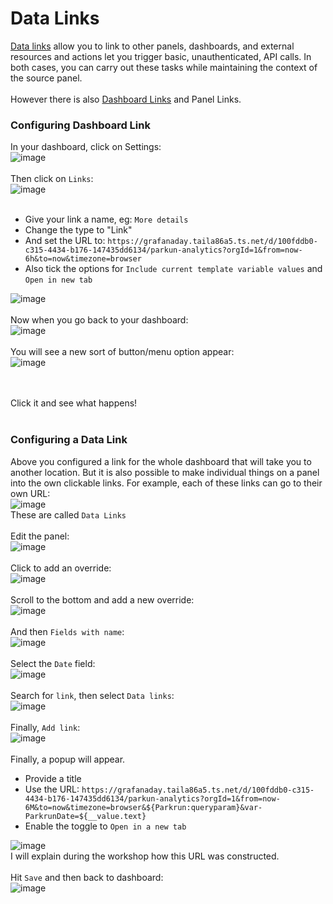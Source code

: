 # Data Links
[Data links](https://grafana.com/docs/grafana/latest/panels-visualizations/configure-data-links/) allow you to link to other panels, dashboards, and external resources and actions let you trigger basic, unauthenticated, API calls. In both cases, you can carry out these tasks while maintaining the context of the source panel.
<br/><br/>
However there is also [Dashboard Links](https://grafana.com/docs/grafana/latest/dashboards/build-dashboards/manage-dashboard-links/) and Panel Links. 

### Configuring Dashboard Link
In your dashboard, click on Settings:<br/>
![image](https://github.com/user-attachments/assets/465facdd-6f1b-47a5-901e-cf02b37dc306)
<br/><br/>
Then click on `Links`:<br/>
![image](https://github.com/user-attachments/assets/cb38bb0c-88a5-4665-a3fa-32b922257732)
<br/><br/>
- Give your link a name, eg: `More details`<br/>
- Change the type to "Link"<br/>
- And set the URL to: `https://grafanaday.taila86a5.ts.net/d/100fddb0-c315-4434-b176-147435dd6134/parkun-analytics?orgId=1&from=now-6h&to=now&timezone=browser`<br/>
- Also tick the options for `Include current template variable values` and `Open in new tab`<br/>

![image](https://github.com/user-attachments/assets/b446ab46-db86-404a-b30c-1941f519fe0c)
<br/><br/>
Now when you go back to your dashboard:<br/>
![image](https://github.com/user-attachments/assets/d7b1f9b8-f67f-4fbe-a241-d4016b71c40b)
<br/><br/>
You will see a new sort of button/menu option appear:<br/>
![image](https://github.com/user-attachments/assets/6825af40-faa1-4e4f-9c54-2181e2a841f1)

<br/><br/>
Click it and see what happens!
<br/><br/>

### Configuring a Data Link
Above you configured a link for the whole dashboard that will take you to another location. But it is also possible to make individual things on a panel into the own clickable links. For example, each of these links can go to their own URL:<br/>
![image](https://github.com/user-attachments/assets/55656e89-903c-4050-98b2-8d02464b04ac)
<br/>These are called `Data Links`
<br/><br/>
Edit the panel:<br/>
![image](https://github.com/user-attachments/assets/9263eef0-7dc5-437f-ab7e-39ff45effb69)
<br/><br/>
Click to add an override:<br/>
![image](https://github.com/user-attachments/assets/b262531b-34f1-46e2-b0fb-be0db1fce8d4)
<br/><br/>
Scroll to the bottom and add a new override:<br/>
![image](https://github.com/user-attachments/assets/c287e67d-8f19-47d2-a00d-41b45042c47a)
<br/><br/>
And then `Fields with name`:<br/>
![image](https://github.com/user-attachments/assets/47ecf1f9-aa46-4faf-82ff-f896856329d7)
<br/><br/>
Select the `Date` field:<br/>
![image](https://github.com/user-attachments/assets/17f23752-9656-463f-8591-9daf634ab6b7)
<br/><br/>
Search for `link`, then select `Data links`:<br/>
![image](https://github.com/user-attachments/assets/90eee519-ae2a-4038-b085-94c17ef487e4)
<br/><br/>
Finally, `Add link`:<br/>
![image](https://github.com/user-attachments/assets/40348ced-adfe-4aaf-8cb7-cba3948b8cc6)
<br/><br/>
Finally, a popup will appear. 
- Provide a title
- Use the URL: `https://grafanaday.taila86a5.ts.net/d/100fddb0-c315-4434-b176-147435dd6134/parkun-analytics?orgId=1&from=now-6M&to=now&timezone=browser&${Parkrun:queryparam}&var-ParkrunDate=${__value.text}`
- Enable the toggle to `Open in a new tab`</br>

![image](https://github.com/user-attachments/assets/c6020555-d1d6-45a7-9533-fb9b4e081444)
<br/>
I will explain during the workshop how this URL was constructed. 
<br/><br/>
Hit `Save` and then back to dashboard:<br/>
![image](https://github.com/user-attachments/assets/5872bc65-5598-4e89-b3a7-a891cc72e2c5)
<br/><br/>



